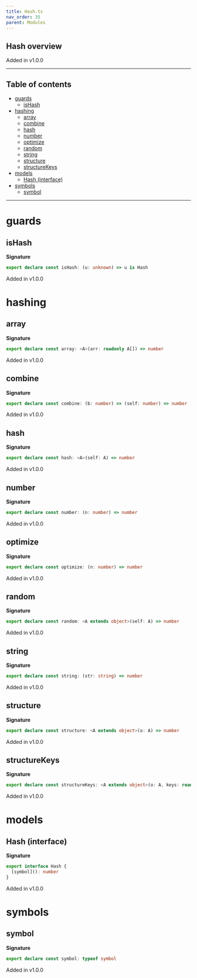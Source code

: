 ```yaml
---
title: Hash.ts
nav_order: 35
parent: Modules
---
```


## Hash overview

Added in v1.0.0

---

<h2 class="text-delta">Table of contents</h2>

- [guards](#guards)
  - [isHash](#ishash)
- [hashing](#hashing)
  - [array](#array)
  - [combine](#combine)
  - [hash](#hash)
  - [number](#number)
  - [optimize](#optimize)
  - [random](#random)
  - [string](#string)
  - [structure](#structure)
  - [structureKeys](#structurekeys)
- [models](#models)
  - [Hash (interface)](#hash-interface)
- [symbols](#symbols)
  - [symbol](#symbol)

---

# guards

## isHash

**Signature**

```ts
export declare const isHash: (u: unknown) => u is Hash
```

Added in v1.0.0

# hashing

## array

**Signature**

```ts
export declare const array: <A>(arr: readonly A[]) => number
```

Added in v1.0.0

## combine

**Signature**

```ts
export declare const combine: (b: number) => (self: number) => number
```

Added in v1.0.0

## hash

**Signature**

```ts
export declare const hash: <A>(self: A) => number
```

Added in v1.0.0

## number

**Signature**

```ts
export declare const number: (n: number) => number
```

Added in v1.0.0

## optimize

**Signature**

```ts
export declare const optimize: (n: number) => number
```

Added in v1.0.0

## random

**Signature**

```ts
export declare const random: <A extends object>(self: A) => number
```

Added in v1.0.0

## string

**Signature**

```ts
export declare const string: (str: string) => number
```

Added in v1.0.0

## structure

**Signature**

```ts
export declare const structure: <A extends object>(o: A) => number
```

Added in v1.0.0

## structureKeys

**Signature**

```ts
export declare const structureKeys: <A extends object>(o: A, keys: readonly (keyof A)[]) => number
```

Added in v1.0.0

# models

## Hash (interface)

**Signature**

```ts
export interface Hash {
  [symbol](): number
}
```

Added in v1.0.0

# symbols

## symbol

**Signature**

```ts
export declare const symbol: typeof symbol
```

Added in v1.0.0
